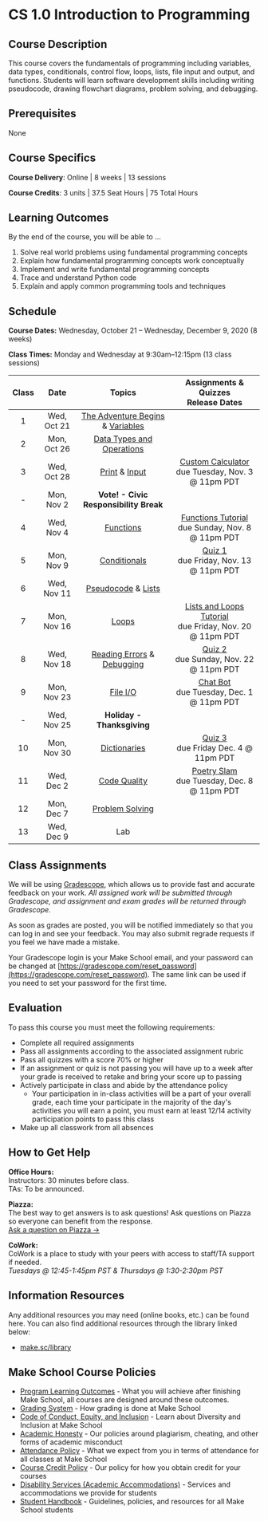 # CS 1.0 Introduction to Programming

## Course Description

This course covers the fundamentals of programming including variables, data types, conditionals, control flow, loops, lists, file input and output, and functions. Students will learn software development skills including writing pseudocode, drawing flowchart diagrams, problem solving, and debugging. 

## Prerequisites

None

## Course Specifics

**Course Delivery**: Online | 8 weeks | 13 sessions

**Course Credits**: 3 units | 37.5 Seat Hours | 75 Total Hours

## Learning Outcomes

By the end of the course, you will be able to ...

1. Solve real world problems using fundamental programming concepts
1. Explain how fundamental programming concepts work conceptually
1. Implement and write fundamental programming concepts
1. Trace and understand Python code
1. Explain and apply common programming tools and techniques

## Schedule

**Course Dates:** Wednesday, October 21 – Wednesday, December 9, 2020 (8 weeks)

**Class Times:** Monday and Wednesday at 9:30am–12:15pm (13 class sessions)



| Class |          Date          |                 Topics                  |    Assignments & Quizzes <br/> Release Dates    |
|:-----:|:----------------------:|:---------------------------------------:|:-----------------------------------------------:|
|  1    |  Wed, Oct 21           | [The Adventure Begins] & [Variables]    | 
|  2    |  Mon, Oct 26           | [Data Types and Operations]             |
|  3    |  Wed, Oct 28           | [Print] & [Input]                       | [Custom Calculator] <br/> due Tuesday, Nov. 3 @ 11pm PDT
|  -    |  Mon, Nov 2            | **Vote! - Civic Responsibility Break**  | 
|  4    |  Wed, Nov 4            | [Functions]                             | [Functions Tutorial] <br/> due Sunday, Nov. 8 @ 11pm PDT
|  5    |  Mon, Nov 9            | [Conditionals]                          | [Quiz 1] <br/> due Friday, Nov. 13 @ 11pm PDT
|  6    |  Wed, Nov 11           | [Pseudocode] & [Lists]                  |
|  7    |  Mon, Nov 16           | [Loops]                                 | [Lists and Loops Tutorial] <br/> due Friday, Nov. 20 @ 11pm PDT
|  8    |  Wed, Nov 18           | [Reading Errors] & [Debugging]          | [Quiz 2] <br/> due Sunday, Nov. 22 @ 11pm PDT
|  9    |  Mon, Nov 23           | [File I/O]                              | [Chat Bot] <br/> due Tuesday, Dec. 1 @ 11pm PDT
|  -    |  Wed, Nov 25           |  **Holiday - Thanksgiving**             | 
| 10    |  Mon, Nov 30           | [Dictionaries]                          | [Quiz 3] <br/> due Friday Dec. 4 @ 11pm PDT
| 11    |  Wed, Dec 2            | [Code Quality]                          | [Poetry Slam] <br/> due Tuesday, Dec. 8 @ 11pm PDT
| 12    |  Mon, Dec 7            | [Problem Solving]                       | 
| 13    |  Wed, Dec 9            | Lab                                   |


[The Adventure Begins]: Lessons/adventure_begins.md
[Variables]: Lessons/variables.md
[Data Types and Operations]: Lessons/datatypes_operations.md
[Print]: Lessons/print.md
[Input]: Lessons/input.md
[Functions]: Lessons/functions.md
[Reading Errors]: Lessons/reading_errors.md
[Conditionals]: Lessons/conditionals.md
[Pseudocode]: Lessons/pseudocode.md
[Lists]: Lessons/lists.md
[Loops]: Lessons/loops.md
[Debugging]: Lessons/debugging.md
[File I/O]: Lessons/file_io.md
[Dictionaries]: Lessons/dictionaries.md
[Code Quality]: Lessons/code_quality.md
[Problem Solving]: Lessons/problem_solving.md

[Custom Calculator]: Lessons/custom_calculator.md
[Functions Tutorial]: https://www.gradescope.com/courses/154615/assignments/635836
[Chat Bot]: Lessons/chat_bot.md
[Lists and Loops Tutorial]: https://www.gradescope.com/courses/154615/assignments/690562/
[Poetry Slam]: Lessons/poetry_slam.md

[Quiz 1]: Lessons/quiz1.md
[Quiz 2]: Lessons/quiz2.md
[Quiz 3]: Lessons/quiz3.md

## Class Assignments

We will be using [Gradescope](gradescope.com), which allows us to provide fast and accurate feedback on your work. *All assigned work will be submitted through Gradescope, and assignment and exam grades will be returned through Gradescope.*

As soon as grades are posted, you will be notified immediately so that you can log in and see your feedback. You may also submit regrade requests if you feel we have made a mistake.

Your Gradescope login is your Make School email, and your password can be changed at [https://gradescope.com/reset_password](https://gradescope.com/reset_password). The same link can be used if you need to set your password for the first time.

## Evaluation

To pass this course you must meet the following requirements:

- Complete all required assignments
- Pass all assignments according to the associated assignment rubric
- Pass all quizzes with a score 70% or higher 
- If an assignment or quiz is not passing you will have up to a week after your grade is received to retake and bring your score up to passing
- Actively participate in class and abide by the attendance policy
    - Your participation in in-class activities will be a part of your overall grade, each time your participate in the majority of the day's activities you will earn a point, you must earn at least 12/14 activity participation points to pass this class
- Make up all classwork from all absences

## How to Get Help
**Office Hours:** \
Instructors: 30 minutes before class.\
TAs: To be announced.

**Piazza:** \
The best way to get answers is to ask questions! Ask questions on Piazza so everyone can benefit from the response. \
[Ask a question on Piazza →](https://piazza.com/makeschool.com/fall2020/cs10)

**CoWork:** \
CoWork is a place to study with your peers with access to staff/TA support if needed. \
*Tuesdays @ 12:45-1:45pm PST & Thursdays @ 1:30-2:30pm PST*

##  Information Resources

Any additional resources you may need (online books, etc.) can be found here. You can also find additional resources through the library linked below:

- [make.sc/library](http://make.sc/library)

## Make School Course Policies

- [Program Learning Outcomes](https://make.sc/program-learning-outcomes) - What you will achieve after finishing Make School, all courses are designed around these outcomes.
- [Grading System](https://make.sc/grading-system) - How grading is done at Make School
- [Code of Conduct, Equity, and Inclusion](https://make.sc/code-of-conduct) - Learn about Diversity and Inclusion at Make School
- [Academic Honesty](https://make.sc/academic-honesty-policy) - Our policies around plagiarism, cheating, and other forms of academic misconduct
- [Attendance Policy](https://make.sc/attendance-policy) - What we expect from you in terms of attendance for all classes at Make School
- [Course Credit Policy](https://make.sc/course-credit-policy) - Our policy for how you obtain credit for your courses
- [Disability Services (Academic Accommodations)](https://make.sc/disability-services) - Services and accommodations we provide for students
- [Student Handbook](https://make.sc/student-handbook) - Guidelines, policies, and resources for all Make School students
